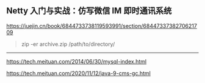 

## Netty 入门与实战：仿写微信 IM 即时通讯系统

https://juejin.cn/book/6844733738119593991/section/6844733738270621709

> zip -er archive.zip /path/to/directory/

---

https://tech.meituan.com/2014/06/30/mysql-index.html

https://tech.meituan.com/2020/11/12/java-9-cms-gc.html